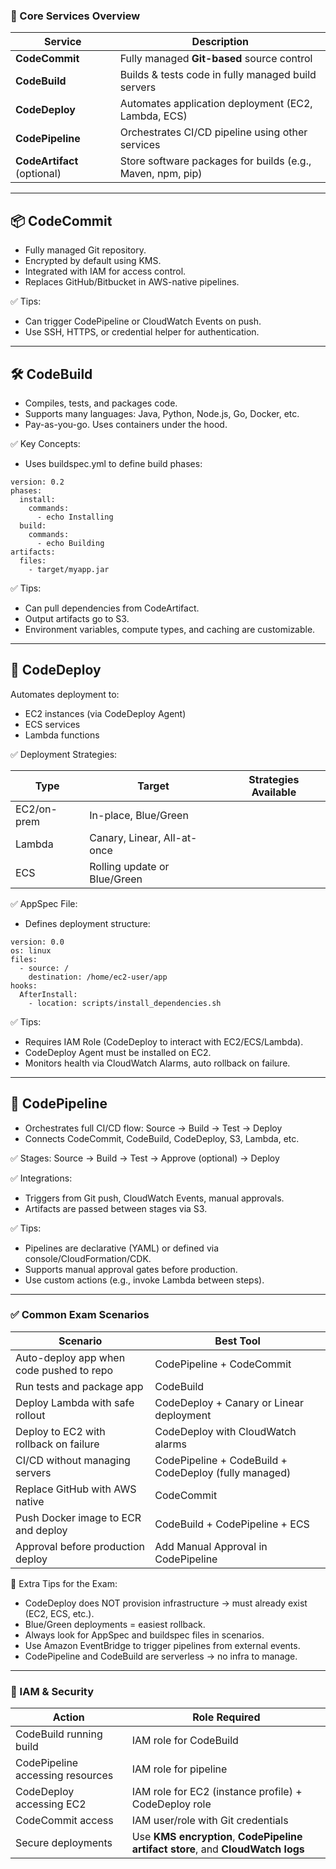 ### 🧩 Core Services Overview
| Service                     | Description                                                |
| --------------------------- | ---------------------------------------------------------- |
| **CodeCommit**              | Fully managed **Git-based** source control                 |
| **CodeBuild**               | Builds & tests code in fully managed build servers         |
| **CodeDeploy**              | Automates application deployment (EC2, Lambda, ECS)        |
| **CodePipeline**            | Orchestrates CI/CD pipeline using other services           |
| **CodeArtifact** (optional) | Store software packages for builds (e.g., Maven, npm, pip) |

---

## 📦 CodeCommit
- Fully managed Git repository.
- Encrypted by default using KMS.
- Integrated with IAM for access control.
- Replaces GitHub/Bitbucket in AWS-native pipelines.

✅ Tips:
- Can trigger CodePipeline or CloudWatch Events on push.
- Use SSH, HTTPS, or credential helper for authentication.

---

## 🛠️ CodeBuild
- Compiles, tests, and packages code.
- Supports many languages: Java, Python, Node.js, Go, Docker, etc.
- Pay-as-you-go. Uses containers under the hood.

✅ Key Concepts:
- Uses buildspec.yml to define build phases:
```
version: 0.2
phases:
  install:
    commands:
      - echo Installing
  build:
    commands:
      - echo Building
artifacts:
  files:
    - target/myapp.jar
```
✅ Tips:
- Can pull dependencies from CodeArtifact.
- Output artifacts go to S3.
- Environment variables, compute types, and caching are customizable.

---

## 🚀 CodeDeploy
Automates deployment to:
- EC2 instances (via CodeDeploy Agent)
- ECS services
- Lambda functions

✅ Deployment Strategies:

| Type        | Target                       | Strategies Available |
| ----------- | ---------------------------- | -------------------- |
| EC2/on-prem | In-place, Blue/Green         |                      |
| Lambda      | Canary, Linear, All-at-once  |                      |
| ECS         | Rolling update or Blue/Green |                      |

✅ AppSpec File:
- Defines deployment structure:
```
version: 0.0
os: linux
files:
  - source: /
    destination: /home/ec2-user/app
hooks:
  AfterInstall:
    - location: scripts/install_dependencies.sh
```
✅ Tips:
- Requires IAM Role (CodeDeploy to interact with EC2/ECS/Lambda).
- CodeDeploy Agent must be installed on EC2.
- Monitors health via CloudWatch Alarms, auto rollback on failure.

---

## 🔄 CodePipeline
- Orchestrates full CI/CD flow: Source → Build → Test → Deploy
- Connects CodeCommit, CodeBuild, CodeDeploy, S3, Lambda, etc.

✅ Stages: Source → Build → Test → Approve (optional) → Deploy

✅ Integrations:
- Triggers from Git push, CloudWatch Events, manual approvals.
- Artifacts are passed between stages via S3.

✅ Tips:
- Pipelines are declarative (YAML) or defined via console/CloudFormation/CDK.
- Supports manual approval gates before production.
- Use custom actions (e.g., invoke Lambda between steps).

---

### ✅ Common Exam Scenarios
| Scenario                                 | Best Tool                                             |
| ---------------------------------------- | ----------------------------------------------------- |
| Auto-deploy app when code pushed to repo | CodePipeline + CodeCommit                             |
| Run tests and package app                | CodeBuild                                             |
| Deploy Lambda with safe rollout          | CodeDeploy + Canary or Linear deployment              |
| Deploy to EC2 with rollback on failure   | CodeDeploy with CloudWatch alarms                     |
| CI/CD without managing servers           | CodePipeline + CodeBuild + CodeDeploy (fully managed) |
| Replace GitHub with AWS native           | CodeCommit                                            |
| Push Docker image to ECR and deploy      | CodeBuild + CodePipeline + ECS                        |
| Approval before production deploy        | Add Manual Approval in CodePipeline                   |

🧠 Extra Tips for the Exam:
- CodeDeploy does NOT provision infrastructure → must already exist (EC2, ECS, etc.).
- Blue/Green deployments = easiest rollback.
- Always look for AppSpec and buildspec files in scenarios.
- Use Amazon EventBridge to trigger pipelines from external events.
- CodePipeline and CodeBuild are serverless → no infra to manage.

---

### 🔐 IAM & Security
| Action                           | Role Required                                                                    |
| -------------------------------- | -------------------------------------------------------------------------------- |
| CodeBuild running build          | IAM role for CodeBuild                                                           |
| CodePipeline accessing resources | IAM role for pipeline                                                            |
| CodeDeploy accessing EC2         | IAM role for EC2 (instance profile) + CodeDeploy role                            |
| CodeCommit access                | IAM user/role with Git credentials                                               |
| Secure deployments               | Use **KMS encryption**, **CodePipeline artifact store**, and **CloudWatch logs** |

